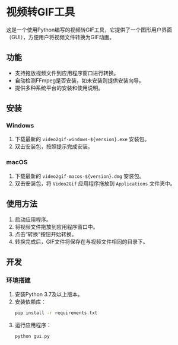 # 视频转GIF工具

这是一个使用Python编写的视频转GIF工具，它提供了一个图形用户界面（GUI），方便用户将视频文件转换为GIF动画。

## 功能

- 支持拖放视频文件到应用程序窗口进行转换。
- 自动检测FFmpeg是否安装，如未安装则提供安装向导。
- 提供多种系统平台的安装和使用说明。

## 安装

### Windows

1. 下载最新的 `video2gif-windows-${version}.exe` 安装包。
2. 双击安装包，按照提示完成安装。

### macOS

1. 下载最新的 `video2gif-macos-${version}.dmg` 安装包。
2. 双击安装包，将 `Video2Gif` 应用程序拖放到 `Applications` 文件夹中。


## 使用方法

1. 启动应用程序。
2. 将视频文件拖放到应用程序窗口中。
3. 点击“转换”按钮开始转换。
4. 转换完成后，GIF文件将保存在与视频文件相同的目录下。

## 开发

### 环境搭建

1. 安装Python 3.7及以上版本。
2. 安装依赖库：
   ```bash
   pip install -r requirements.txt
   ```
3. 运行应用程序：
   ```bash
   python gui.py
   ```
